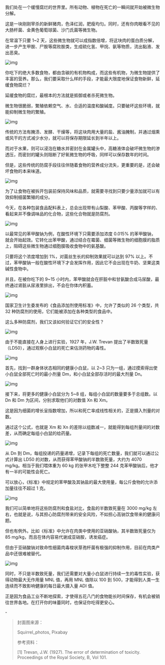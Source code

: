 我们处在一个缓慢腐烂的世界里。所有动物、植物在死亡的一瞬间就开始被微生物分解。



这是一块刚刚宰杀的新鲜猪肉，色泽红润，肥瘦均匀。同时，还有你肉眼看不见的大肠杆菌、金黄色葡萄球菌、沙门氏菌等微生物。



在常温下只要 1~2 天，这些微生物就可以成指数倍增，将这块肉的蛋白质分解，进一步产生甲胺、尸胺等腐败胺类，生成硫化氢、甲烷、氨等物质，流出黏液、发出恶臭。



![img](https://mmbiz.qpic.cn/mmbiz_gif/SlOqFKqEO4FE2q8djjLefyicMqyrfomPwos7sNZib4XkiaQ6IIia1lTdeK7XJzNX0lz1TRHIyOk5xaYLApBAWo0W1g/640?wx_fmt=gif)



你吃下的绝大多数食物，都由含碳的有机物构成，而这些有机物，为微生物提供了丰富的营养。那么，我们要采取什么样的手段，才能最大限度地保证食物新鲜，延缓食物腐烂？



延缓食物的腐烂，最根本的方法就是抵御或者杀死微生物。



微生物很脆弱，繁殖依赖空气、水、合适的温度和酸碱度。只要破坏这些环境，就能抑制微生物的繁殖。



![img](https://mmbiz.qpic.cn/mmbiz_png/SlOqFKqEO4FE2q8djjLefyicMqyrfomPwsQyJO2UEeEic4Cbicuv3uDYEfoTbqa09fP4YqWy3BROa56hPYUoq2QmQ/640?wx_fmt=png)



传统的方法有腌渍、发酵、干燥等，将这块肉用大量的盐、酱油腌制，并通过烟熏或风干的方式减少水分，就可以将保存期限延长到半年以上。



而对于水果，则可以浸泡在糖水并密封在金属罐头中，高糖液体会破坏微生物的渗透压，而密封的罐头则阻断了好氧微生物的呼吸，同样可以保存数年的时间。



但是，这些传统的防腐手段往往伴随着食物的营养成分流失，更重要的是，还会破坏食物的本来味道。



![img](https://mmbiz.qpic.cn/mmbiz_gif/SlOqFKqEO4FE2q8djjLefyicMqyrfomPwGPELKUjFgLKhPdm50r0oicbibTYAyNovW2uNuravUNHxRnhbM3cZBSXg/640?wx_fmt=gif)



为了让食物在被拆开包装前保持风味和品质，就需要寻找到只要少量添加就可以有效抑制细菌繁殖的成分。



今天，在各种包装食品配料表上，总会出现带有山梨酸、苯甲酸、丙酸等字样的、看起来并不像调味品的化合物，这些化合物就是防腐剂。



![img](https://mmbiz.qpic.cn/mmbiz_png/SlOqFKqEO4FE2q8djjLefyicMqyrfomPwhM87vn6fDH1RXqlDuiaibibMY18GsGWo0SOvzJGqAdHbtqgbOjFgpYZZQ/640?wx_fmt=png)



以最常见的苯甲酸钠为例，在酸性环境下只需要添加浓度 0.015% 的苯甲酸钠，就会开始起效。它转化出苯甲酸，通过结合在霉菌、细菌等微生物的细胞膜的脂质上，阻碍这些微生物通过细胞膜吸收食物中的氨基酸。



只要将这个浓度增加到 1%，对菌丝生长的抑制效果就可以达到 97% 以上。不过，苯甲酸钠一般在酸性环境下才会发挥作用，因此它不会出现在牛奶、坚果这类碱性食物中。



并且，在被你吃下的 9~15 小时内，苯甲酸就会在肝脏中和甘氨酸合成马尿酸，最终通过肾脏从尿液里排出，不会在你体内积蓄。



![img](https://mmbiz.qpic.cn/mmbiz_png/SlOqFKqEO4FE2q8djjLefyicMqyrfomPwjKDciamxKGichWt5TRPhvfVvLmibiaib3iaqZGMjOObb0ZbUDeuyPGYjWhFA/640?wx_fmt=png)



国家卫生计生委发布的《食品添加剂使用标准》中，允许了类似的 26 个类型，共 32 种防腐剂的使用，它们能被添加在各种类型的食品中。



这么多种防腐剂，我们又该如何验证它们的安全性？



![img](https://mmbiz.qpic.cn/mmbiz_png/SlOqFKqEO4FE2q8djjLefyicMqyrfomPwzrFgFKht44geP2TQsia1dkcFfkqHLgKtriaIxU8G3kOdXBPf6d3Slic8A/640?wx_fmt=png)



由于不能直接在人身上进行实验，1927 年，J.W. Trevan 提出了半数致死量（LD50），通过观察小白鼠的死亡来估测药物的毒性。



![img](https://mmbiz.qpic.cn/mmbiz_png/SlOqFKqEO4FE2q8djjLefyicMqyrfomPwyIrau4H7ias1ib7Ult17PGXVSWKsMWRRB3ib0picj90sGzfadAHrzJvZQw/640?wx_fmt=png)



首先，找到一群身体状态相同的健康小白鼠，以 2~3 只为一组，通过摸索得出使小白鼠全部死亡时的最小剂量 Dm，和小白鼠全部存活时的最大剂量 Dn。



![img](https://mmbiz.qpic.cn/mmbiz_png/SlOqFKqEO4FE2q8djjLefyicMqyrfomPweY9W8S6j8CIeJLoOibRhtksfPfJcn4r4HqHN5Tp85kaHHcOhPwQALicQ/640?wx_fmt=png)



接下来，将更多的健康小白鼠分为 5~8 组，每组小白鼠的数量要多于总组数。以 Dn 和 Dm 为区间，分别求取他们的对数值 Xn 和 Xm。



这是因为细菌的增长呈指数增加，所以和死亡率成线性相关的，正是摄入剂量的对数。



通过这个公式，也就是 Xm 和 Xn 的差除以组数减一，就能得到每组剂量间的对数差，从而确定每组小白鼠的给药量。



![img](https://mmbiz.qpic.cn/mmbiz_png/SlOqFKqEO4FE2q8djjLefyicMqyrfomPwe49wB4cSibic03IhGFZfWtMLmfAjgTqDPtVCxJm9IaXqMgJw6KGvRm7w/640?wx_fmt=png)



从 Dn 到 Dm，每组投递的药量递增，记录下每组的死亡数量，我们就可以通过公式计算出 LD50 的对数，从而获得苯甲酸钠的半数致死量，大约为 4070 mg/kg。相当于我们喂体重为 60 kg 的张甲木吃下整整 244 克苯甲酸钠后，他才有一半的可能性会死亡。



可以放心，《标准》中规定的苯甲酸及其钠盐的最大使用量，每公斤食物的允许添加量往往不超过 1 克。



![img](https://mmbiz.qpic.cn/mmbiz_png/SlOqFKqEO4FE2q8djjLefyicMqyrfomPwEGCHUKe4EGAsugfkjkib9RxG6EwJovTKCJ6F1zS5icpgky7A889dnxKg/640?wx_fmt=png)



我们可以简单地将这些防腐剂和食盐对比，食盐的半数致死量在 3000 mg/kg 左右，也就是说，与其担心防腐剂带来的安全风险，不如担心高钠饮食带来的健康问题。



但也有例外。比如《标准》中允许在肉类中使用的亚硝酸钠，其半数致死量仅为 85 mg/kg，而且在体内容易代谢成亚硝胺，诱发癌症。



但由于亚硝酸钠对致命性细菌肉毒梭状芽孢杆菌有极强的抑制作用，目前在肉类产品中还很难被替代。



![img](https://mmbiz.qpic.cn/mmbiz_png/SlOqFKqEO4FE2q8djjLefyicMqyrfomPwAzStlYcXgvhicY2dVPQwLvXicM3ibQQLMen8tY2C6qZ5UvGP7FronLG4w/640?wx_fmt=png)



同时，不只是半数致死量，我们还需要对大量小白鼠进行持续一生的毒性实验，获得动物最大无作用量 MNL 值，再用 MNL 值除以 100 到 500，才能得到人类一生连续而不致影响健康的每日最大摄入量 ADI 值。



正是因为食品工业不断地探索，才使得五花八门的食物能长时间保存，有机会被销往世界各地。在打开你的味蕾同时，也保证你吃得更安心。



\-



> 封面图来源：
>
> Squirrel_photos, Pixabay
>
> 
>
> 参考资料：
>
> 
>
> [1] Trevan, J.W. (1927). The error of determination of toxicity. Proceedings of the Royal Society, B, Vol 101.